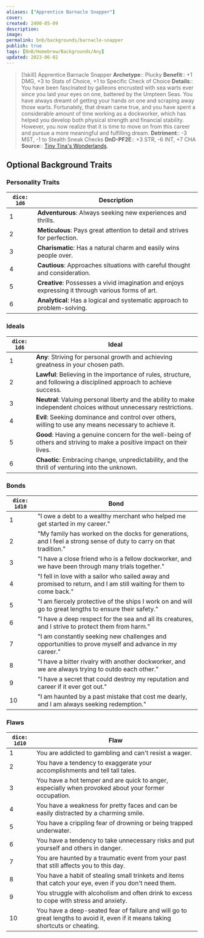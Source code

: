 ```yaml
---
aliases: ["Apprentice Barnacle Snapper"]
cover: 
created: 2400-05-09
description: 
image: 
permalink: bnb/backgrounds/barnacle-snapper
publish: true
tags: [BnB/Homebrew/Backgrounds/Any]
updated: 2023-06-02
---
```


> [!skill] Apprentice Barnacle Snapper
> **Archetype**:: Plucky
> **Benefit**:: +1 DMG, +3 to Stats of Choice, +1 to Specific Check of Choice
> **Details**:: You have been fascinated by galleons encrusted with sea warts ever since you laid your eyes on one, battered by the Umpteen Seas. You have always dreamt of getting your hands on one and scraping away those warts. Fortunately, that dream came true, and you have spent a considerable amount of time working as a dockworker, which has helped you develop both physical strength and financial stability. However, you now realize that it is time to move on from this career and pursue a more meaningful and fulfilling dream.
> **Detriment**:: -3 MST, -1 to Stealth Sneak Checks
> **DnD-PF2E**:: +3 STR, -6 INT, +7 CHA
> **Source**:: [Tiny Tina's Wonderlands](https://playwonderlands.2k.com).

## Optional Background Traits

### Personality Traits

| `dice: 1d6` | **Description**                                                                                    |
|-------------|----------------------------------------------------------------------------------------------------|
| 1           | **Adventurous**: Always seeking new experiences and thrills.                                       |
| 2           | **Meticulous**: Pays great attention to detail and strives for perfection.                         |
| 3           | **Charismatic**: Has a natural charm and easily wins people over.                                  |
| 4           | **Cautious**: Approaches situations with careful thought and consideration.                        |
| 5           | **Creative**: Possesses a vivid imagination and enjoys expressing it through various forms of art. |
| 6           | **Analytical**: Has a logical and systematic approach to problem-solving.                          |

### Ideals

| `dice: 1d6` | Ideal                                                                                                                  |
|-------------|------------------------------------------------------------------------------------------------------------------------|
| 1           | **Any**: Striving for personal growth and achieving greatness in your chosen path.                                     |
| 2           | **Lawful**: Believing in the importance of rules, structure, and following a disciplined approach to achieve success.  |
| 3           | **Neutral**: Valuing personal liberty and the ability to make independent choices without unnecessary restrictions.    |
| 4           | **Evil**: Seeking dominance and control over others, willing to use any means necessary to achieve it.                 |
| 5           | **Good**: Having a genuine concern for the well-being of others and striving to make a positive impact on their lives. |
| 6           | **Chaotic**: Embracing change, unpredictability, and the thrill of venturing into the unknown.                         |

### Bonds

| `dice: 1d10` 	 | Bond 	                                                                                                                 |
|----------------|------------------------------------------------------------------------------------------------------------------------|
| 1 	            | "I owe a debt to a wealthy merchant who helped me get started in my career." 	                                         |
| 2 	            | "My family has worked on the docks for generations, and I feel a strong sense of duty to carry on that tradition." 	   |
| 3 	            | "I have a close friend who is a fellow dockworker, and we have been through many trials together." 	                   |
| 4 	            | "I fell in love with a sailor who sailed away and promised to return, and I am still waiting for them to come back." 	 |
| 5 	            | "I am fiercely protective of the ships I work on and will go to great lengths to ensure their safety." 	               |
| 6 	            | "I have a deep respect for the sea and all its creatures, and I strive to protect them from harm." 	                   |
| 7 	            | "I am constantly seeking new challenges and opportunities to prove myself and advance in my career." 	                 |
| 8 	            | "I have a bitter rivalry with another dockworker, and we are always trying to outdo each other." 	                     |
| 9 	            | "I have a secret that could destroy my reputation and career if it ever got out." 	                                    |
| 10 	           | "I am haunted by a past mistake that cost me dearly, and I am always seeking redemption." 	                            |

### Flaws

| `dice: 1d10` | Flaw                                                                                                                            |
|--------------|---------------------------------------------------------------------------------------------------------------------------------|
| 1            | You are addicted to gambling and can't resist a wager.                                                                          |
| 2            | You have a tendency to exaggerate your accomplishments and tell tall tales.                                                     |
| 3            | You have a hot temper and are quick to anger, especially when provoked about your former occupation.                            |
| 4            | You have a weakness for pretty faces and can be easily distracted by a charming smile.                                          |
| 5            | You have a crippling fear of drowning or being trapped underwater.                                                              |
| 6            | You have a tendency to take unnecessary risks and put yourself and others in danger.                                            |
| 7            | You are haunted by a traumatic event from your past that still affects you to this day.                                         |
| 8            | You have a habit of stealing small trinkets and items that catch your eye, even if you don't need them.                         |
| 9            | You struggle with alcoholism and often drink to excess to cope with stress and anxiety.                                         |
| 10           | You have a deep-seated fear of failure and will go to great lengths to avoid it, even if it means taking shortcuts or cheating. |
